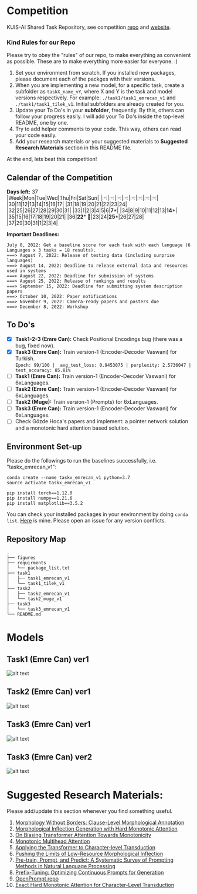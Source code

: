 # Competition
KUIS-AI Shared Task Repository, see competition [repo](https://sigtyp.github.io/st2022-mrl.html) and [website](https://sigtyp.github.io/st2022-mrl.html).

### Kind Rules for our Repo
Please try to obey the "rules" of our repo, to make everything as convenient as possible. These are to make everything more easier for everyone. :)
1. Set your environment from scratch. If you installed new packages, please document each of the packges with their versions.
2. When you are implementing a new model, for a specific task, create a subfolder as `taskX_name_vY`, where X and Y is the task and model versions respectively. For example: `./task1/task1_emrecan_v1` and `./task1/task1_tilek_v1`. Initial subfolders are already created for you.
3. Update your To Do's in your **subfolder**, frequently. By this, others can follow your progress easily. I will add your To Do's inside the top-level README, one by one.
4. Try to add helper comments to your code. This way, others can read your code easily.
5. Add your research materials or your suggested materials to **Suggested Research Materials** section in this README file.<br/>

At the end, lets beat this competition!

## Calendar of the Competition
**Days left:** 37 <br/>
|Week|Mon|Tue|Wed|Thu|Fri|Sat|Sun|
|:-:|:-:|:-:|:-:|:-:|:-:|:-:|:-:|
|30|11|12|13|14|15|16|17|
|31|18|19|20|21|22|23|24|
|32|25|26|27|28|29|30|31|
|33|1|2|3|4|5|6|**7***|
|34|8|9|10|11|12|13|**14***|
|35|15|16|17|18|19|20|21|
|36|**22*** :dart:|23|24|**25***|26|27|28|
|37|29|30|31|1|2|3|4|

**Important Deadlines:**
```
July 8, 2022: Get a baseline score for each task with each language (6 Languages x 3 tasks = 18 results).
===> August 7, 2022: Release of testing data (including surprise languages)
===> August 14, 2022: Deadline to release external data and resources used in systems
===> August 22, 2022: Deadline for submission of systems
===> August 25, 2022: Release of rankings and results
===> September 15, 2022: Deadline for submitting system description papers
===> October 10, 2022: Paper notifications
===> November 9, 2022: Camera-ready papers and posters due
===> December 8, 2022: Workshop
```


## To Do's
- [x] **Task1-2-3 (Emre Can):** Check Positional Encodings bug (there was a bug, fixed now).
- [x] **Task3 (Emre Can):** Train version-1 (Encoder-Decoder Vaswani) for Turkish.<br>
`Epoch: 99/100 |  avg_test_loss: 0.9453075 | perplexity: 2.5736047 |  test_accuracy: 85.81%`
- [ ] **Task1 (Emre Can):** Train version-1 (Encoder-Decoder Vaswani) for 6xLanguages.
- [ ] **Task2 (Emre Can):** Train version-1 (Encoder-Decoder Vaswani) for 6xLanguages.
- [ ] **Task2 (Muge):** Train version-1 (Prompts) for 6xLanguages.
- [ ] **Task3 (Emre Can):** Train version-1 (Encoder-Decoder Vaswani) for 6xLanguages.
- [ ] Check Gözde Hoca's papers and implement: a pointer network solution and a monotonic hard attention based solution.

## Environment Set-up
Please do the followings to run the baselines successfully, i.e. "taskx_emrecan_v1":
```
conda create --name taskx_emrecan_v1 python=3.7
source activate taskx_emrecan_v1

pip install torch==1.12.0
pip install numpy==1.21.6
pip install matplotlib==3.5.2
```
You can check your installed packages in your environment by doing `conda list`. [Here](https://github.com/ecacikgoz97/competation/blob/main/requirments/package_list.txt) is mine. Please open an issue for any version conflicts.

## Repository Map
```
.
├── figures
├── requirments
│   └── package_list.txt
├── task1
│   ├── task1_emrecan_v1
│   └── task1_tilek_v1
├── task2 
│   ├── task2_emrecan_v1
│   └── task2_muge_v1
├── task3
│   └── task3_emrecan_v1
└── README.md
```

# Models
## Task1 (Emre Can) ver1
![alt text](https://github.com/ecacikgoz97/competation/blob/main/figures/t1_ver1.png)

## Task2 (Emre Can) ver1
![alt text](https://github.com/ecacikgoz97/competation/blob/main/figures/t2_ver1.png)

## Task3 (Emre Can) ver1
![alt text](https://github.com/ecacikgoz97/competation/blob/main/figures/t3_ver1.png)

## Task3 (Emre Can) ver2
![alt text](https://github.com/ecacikgoz97/competation/blob/main/figures/t3_ver2.png)

# Suggested Research Materials:
Please add/update this section whenever you find something useful.
1. [Morphology Without Borders: Clause-Level Morphological Annotation](https://arxiv.org/pdf/2202.12832.pdf)
2. [Morphological Inflection Generation with Hard Monotonic Attention](https://aclanthology.org/P17-1183.pdf)
3. [On Biasing Transformer Attention Towards Monotonicity](https://arxiv.org/pdf/2104.03945.pdf)
4. [Monotonic Multihead Attention](https://arxiv.org/pdf/1909.12406.pdf)
5. [Applying the Transformer to Character-level Transduction](https://arxiv.org/pdf/2005.10213.pdf)
6. [Pushing the Limits of Low-Resource Morphological Inflection](https://arxiv.org/pdf/1908.05838.pdf)
7. [Pre-train, Prompt, and Predict: A Systematic Survey of Prompting Methods in Natural Language Processing](https://arxiv.org/pdf/2107.13586.pdf)
8. [Prefix-Tuning: Optimizing Continuous Prompts for Generation](https://arxiv.org/pdf/2101.00190.pdf)
9. [OpenPrompt repo](https://github.com/thunlp/OpenPrompt)
10. [Exact Hard Monotonic Attention for Character-Level Transduction](https://arxiv.org/pdf/1905.06319.pdf)

